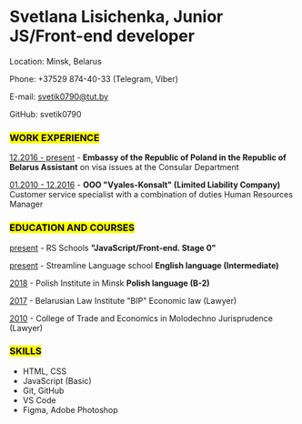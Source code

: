 # Svetlana Lisichenka, Junior JS/Front-end developer

Location: Minsk, Belarus

Phone: +37529 874-40-33 (Telegram, Viber)

E-mail: svetik0790@tut.by

GitHub: svetik0790

### <mark>WORK EXPERIENCE</mark>

<u>12.2016 - present</u> - **Embassy of the Republic of Poland in the Republic of Belarus Assistant** 
on visa issues at the Consular Department

<u>01.2010 - 12.2016</u> - **OOO "Vyales-Konsalt" (Limited Liability Company)**
Customer service specialist
with a combination of duties  Human Resources Manager 

### <mark>EDUCATION AND COURSES</mark>

<u>present</u> - RS Schools
**"JavaScript/Front-end. Stage 0"**

<u>present</u> - Streamline Language school
**English language (Intermediate)**

<u>2018</u> - Polish Institute in Minsk
**Polish language (B-2)**

<u>2017</u> - Belarusian Law Institute "BIP"
Economic law (Lawyer)

<u>2010</u> - College of Trade and Economics in Molodechno
Jurisprudence (Lawyer)

### <mark>SKILLS</mark>

* HTML, CSS
* JavaScript (Basic)
* Git, GitHub
* VS Code 
* Figma, Adobe Photoshop